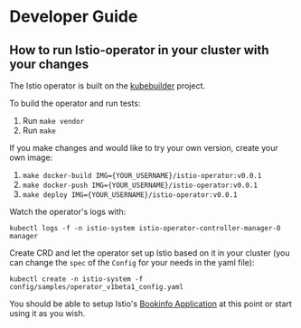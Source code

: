 # Developer Guide

## How to run Istio-operator in your cluster with your changes

The Istio operator is built on the [kubebuilder](https://github.com/kubernetes-sigs/kubebuilder) project.

To build the operator and run tests:

1. Run `make vendor`
2. Run `make`

If you make changes and would like to try your own version, create your own image:

1. `make docker-build IMG={YOUR_USERNAME}/istio-operator:v0.0.1`
2. `make docker-push IMG={YOUR_USERNAME}/istio-operator:v0.0.1`
3. `make deploy IMG={YOUR_USERNAME}/istio-operator:v0.0.1`

Watch the operator's logs with:

`kubectl logs -f -n istio-system istio-operator-controller-manager-0 manager`

Create CRD and let the operator set up Istio based on it in your cluster (you can change the `spec` of the `Config` for your needs in the yaml file):

`kubectl create -n istio-system -f config/samples/operator_v1beta1_config.yaml`

You should be able to setup Istio's [Bookinfo Application](https://istio.io/docs/examples/bookinfo/) at this point or start using it as you wish.
